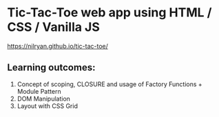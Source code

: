 # Tic-Tac-Toe web app using HTML / CSS / Vanilla JS
  https://nilryan.github.io/tic-tac-toe/
## Learning outcomes:
  1. Concept of  scoping, CLOSURE and usage of Factory Functions + Module Pattern
  2. DOM Manipulation
  3. Layout with CSS Grid
